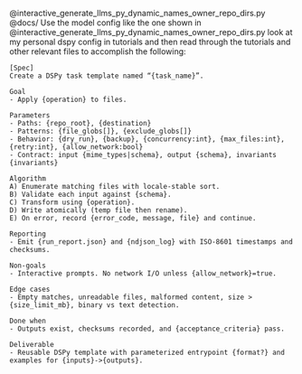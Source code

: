 @interactive_generate_llms_py_dynamic_names_owner_repo_dirs.py  @docs/
Use the model config like the one shown in @interactive_generate_llms_py_dynamic_names_owner_repo_dirs.py
look at my personal dspy config in tutorials and then read through the tutorials and other relevant files to accomplish the following:

```
[Spec]
Create a DSPy task template named “{task_name}”.

Goal
- Apply {operation} to files.

Parameters
- Paths: {repo_root}, {destination}
- Patterns: {file_globs[]}, {exclude_globs[]}
- Behavior: {dry_run}, {backup}, {concurrency:int}, {max_files:int}, {retry:int}, {allow_network:bool}
- Contract: input {mime_types|schema}, output {schema}, invariants {invariants}

Algorithm
A) Enumerate matching files with locale-stable sort.
B) Validate each input against {schema}.
C) Transform using {operation}.
D) Write atomically (temp file then rename).
E) On error, record {error_code, message, file} and continue.

Reporting
- Emit {run_report.json} and {ndjson_log} with ISO-8601 timestamps and checksums.

Non-goals
- Interactive prompts. No network I/O unless {allow_network}=true.

Edge cases
- Empty matches, unreadable files, malformed content, size > {size_limit_mb}, binary vs text detection.

Done when
- Outputs exist, checksums recorded, and {acceptance_criteria} pass.

Deliverable
- Reusable DSPy template with parameterized entrypoint {format?} and examples for {inputs}->{outputs}.

```
